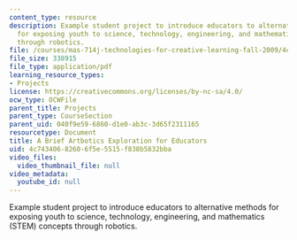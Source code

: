 ```yaml
---
content_type: resource
description: Example student project to introduce educators to alternative methods
  for exposing youth to science, technology, engineering, and mathematics (STEM) concepts
  through robotics.
file: /courses/mas-714j-technologies-for-creative-learning-fall-2009/4c74340682606f5e5515f838b5832bba_MITMAS_714JF09_proj1_brief.pdf
file_size: 338915
file_type: application/pdf
learning_resource_types:
- Projects
license: https://creativecommons.org/licenses/by-nc-sa/4.0/
ocw_type: OCWFile
parent_title: Projects
parent_type: CourseSection
parent_uid: 040f9e59-6860-d1e0-ab3c-3d65f2311165
resourcetype: Document
title: A Brief Artbotics Exploration for Educators
uid: 4c743406-8260-6f5e-5515-f838b5832bba
video_files:
  video_thumbnail_file: null
video_metadata:
  youtube_id: null
---
```

Example student project to introduce educators to alternative methods for exposing youth to science, technology, engineering, and mathematics (STEM) concepts through robotics.